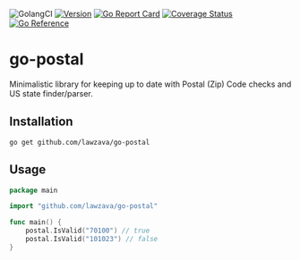![GolangCI](https://github.com/lawzava/go-postal/workflows/golangci/badge.svg?branch=main)
[![Version](https://img.shields.io/badge/version-v1.2.0-green.svg)](https://github.com/lawzava/go-postal/releases)
[![Go Report Card](https://goreportcard.com/badge/github.com/lawzava/go-postal)](https://goreportcard.com/report/github.com/lawzava/go-postal)
[![Coverage Status](https://coveralls.io/repos/github/lawzava/go-postal/badge.svg?branch=main)](https://coveralls.io/github/lawzava/go-postal?branch=main)
[![Go Reference](https://pkg.go.dev/badge/github.com/lawzava/go-postal.svg)](https://pkg.go.dev/github.com/lawzava/go-postal)

# go-postal

Minimalistic library for keeping up to date with Postal (Zip) Code checks and US state finder/parser.

## Installation

```
go get github.com/lawzava/go-postal
```

## Usage

```go
package main

import "github.com/lawzava/go-postal"

func main() {
	postal.IsValid("70100") // true
	postal.IsValid("101023") // false
}
```
